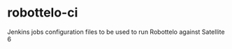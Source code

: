 robottelo-ci
============

Jenkins jobs configuration files to be used to run Robottelo against Satellite 6
